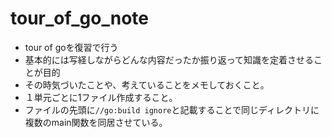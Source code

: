 # tour_of_go_note

- tour of goを復習で行う
- 基本的には写経しながらどんな内容だったか振り返って知識を定着させることが目的
- その時気づいたことや、考えていることをメモしておくこと。
- １単元ごとに1ファイル作成すること。
- ファイルの先頭に`//go:build ignore`と記載することで同じディレクトリに複数のmain関数を同居させている。